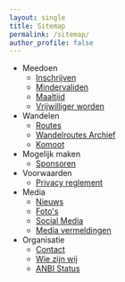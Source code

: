 ```yaml
---
layout: single
title: Sitemap
permalink: /sitemap/
author_profile: false
---
```


* Meedoen
  * [Inschrijven](/inschrijven)  
  * [Mindervaliden](/routes/mindervaliden)
  * [Maaltijd](/maaltijd)
  * [Vrijwilliger worden](/organisatie/vrijwilligers)
* Wandelen
  * [Routes](/routes)
  * [Wandelroutes Archief](/wandelroutes)
  * [Komoot](/komoot)
* Mogelijk maken
  * [Sponsoren](/sponsoren)
* Voorwaarden
  * [Privacy reglement](/privacy)
* Media
  * [Nieuws](/nieuws)
  * [Foto's](/fotos)
  * [Social Media](/socials)
  * [Media vermeldingen](/media) 
* Organisatie
  * [Contact](/contact)
  * [Wie zijn wij](/organisatie)
  * [ANBI Status](/anbi)